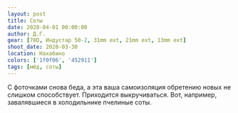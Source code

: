 ```yaml
---
layout: post
title: Соты
date: 2020-04-01 00:00:00
author: Д.Г.
gear: [70D, Индустар 50-2, 31mm ext, 21mm ext, 13mm ext]
shoot_date: 2020-03-30
location: Нахабино
colors: ['1f0f06', '452911']
tags: [мёд, соты]
---
```

С фоточками снова беда, а эта ваша самоизоляция обретению новых не слишком способствует. Приходится выкручиваться. Вот, например, завалявшиеся в холодильнике пчелиные соты.
